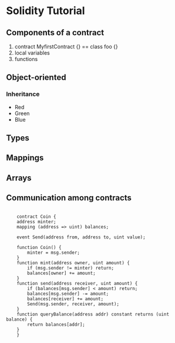 # Solidity Tutorial #
## Components of a contract ##
1. contract MyfirstContract {} == class foo {}
2. local variables
3. functions

## Object-oriented ##
### Inheritance ###
* Red
* Green
* Blue

## Types ##
## Mappings ##
## Arrays ##
## Communication among contracts ##
``` solidity

    contract Coin {
    address minter;
    mapping (address => uint) balances;

    event Send(address from, address to, uint value);

    function Coin() {
        minter = msg.sender;
    }
    function mint(address owner, uint amount) {
        if (msg.sender != minter) return;
        balances[owner] += amount;
    }
    function send(address receiver, uint amount) {
        if (balances[msg.sender] < amount) return;
        balances[msg.sender] -= amount;
        balances[receiver] += amount;
        Send(msg.sender, receiver, amount);
    }
    function queryBalance(address addr) constant returns (uint balance) {
        return balances[addr];
    }
    }
```
